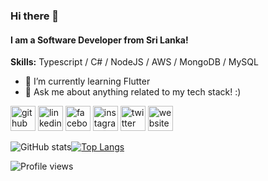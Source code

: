 ### Hi there 👋
#### I am a Software Developer from Sri Lanka!

**Skills:** Typescript / C# / NodeJS / AWS / MongoDB / MySQL

- 🌱 I’m currently learning Flutter 
- 💬 Ask me about anything related to my tech stack! :) 


[<img src='https://cdn.jsdelivr.net/npm/simple-icons@3.0.1/icons/github.svg' alt='github' height='40'>](https://github.com/ishanka25)  [<img src='https://cdn.jsdelivr.net/npm/simple-icons@3.0.1/icons/linkedin.svg' alt='linkedin' height='40'>](https://www.linkedin.com/in/ishanka-ranatunga/)  [<img src='https://cdn.jsdelivr.net/npm/simple-icons@3.0.1/icons/facebook.svg' alt='facebook' height='40'>](https://www.facebook.com/i.ranatunga)  [<img src='https://cdn.jsdelivr.net/npm/simple-icons@3.0.1/icons/instagram.svg' alt='instagram' height='40'>](https://www.instagram.com/ishanka_ranatunga/)  [<img src='https://cdn.jsdelivr.net/npm/simple-icons@3.0.1/icons/twitter.svg' alt='twitter' height='40'>](https://twitter.com/ishanka25)  [<img src='https://cdn.jsdelivr.net/npm/simple-icons@3.0.1/icons/icloud.svg' alt='website' height='40'>](https://www.ishanka.me)  

![GitHub stats](https://github-readme-stats.vercel.app/api?username=ishanka25&show_icons=true&count_private=true&theme=vision-friendly-dark&hide_border=true&title_color=5194F0&bg_color=0D1117)[![Top Langs](https://github-readme-stats.vercel.app/api/top-langs/?username=ishanka25&theme=vision-friendly-dark&hide_border=true&title_color=5194F0&show_icons=true&count_private=true&layout=compact&bg_color=0D1117)](https://github.com/anuraghazra/github-readme-stats)

![Profile views](https://gpvc.arturio.dev/ishanka25)  
